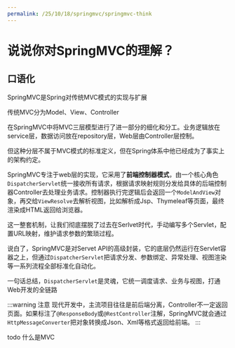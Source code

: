 ```yaml
---
permalink: /25/10/18/springmvc/springmvc-think
---
```


# 说说你对SpringMVC的理解？

## 口语化

SpringMVC是Spring对传统MVC模式的实现与扩展

传统MVC分为Model、View、Controller

在SpringMVC中将MVC三层模型进行了进一部分的细化和分工。业务逻辑放在service层，数据访问放在repository层，Web层由Controller层控制。

但这种分层不属于MVC模式的标准定义，但在Spring体系中他已经成为了事实上的架构约定。


SpringMVC专注于web层的实现，它采用了**前端控制器模式**，由一个核心角色`DispatcherServlet`统一接收所有请求，根据请求映射规则分发给具体的后端控制器Controller去处理业务请求。控制器执行完逻辑后会返回一个`ModelAndView`对象，再交给`ViewResolve`去解析视图，比如解析成Jsp、Thymeleaf等页面，最终渲染成HTML返回给浏览器。

这一整套机制，让我们彻底摆脱了过去在Serlvet时代，手动编写多个Servlet，配置URL映射，维护请求参数的繁琐过程。

说白了，SpringMVC是对Servet API的高级封装，它的底层仍然运行在Servlet容器之上，但通过`DispatcherServlet`把请求分发、参数绑定、异常处理、视图渲染等一系列流程全部标准化自动化。


一句话总结，`DispatcherServlet`是灵魂，它统一调度请求、业务与视图，打通Web开发的全链路


:::warning 注意
现代开发中，主流项目往往是前后端分离，Controller不一定返回页面。如果标注了`@ResponseBody`或`@RestController`注解，SpringMVC就会通过`HttpMessageConverter`把对象转换成Json、Xml等格式返回给前端。
:::
 



todo 什么是MVC